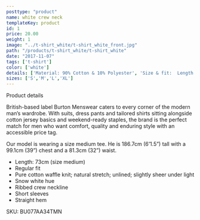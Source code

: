 ```yaml
---
posttype: "product"
name: white crew neck
templateKey: product
id: 1
price: 20.00
weight: 1
image: "../t-shirt_white/t-shirt_white_front.jpg"
path: "/products/t-shirt_white/t-shirt_white"
date: "2017-11-07"
tags: ['t-shirt']
color: ['white']
details: ['Material: 90% Cotton & 10% Polyester', 'Size & fit:  Length: 73cm','Care: Warm machine wash. Do not tumble dry.']
sizes: ['S','M','L','XL']
---
```


<!-- ![alt text](/products/black_100_polo/black_100_polo.jpg) -->






Product details

British-based label Burton Menswear caters to every corner of the modern man’s wardrobe. With suits, dress pants and tailored shirts sitting alongside cotton jersey basics and weekend-ready staples, the brand is the perfect match for men who want comfort, quality and enduring style with an accessible price tag.

Our model is wearing a size medium tee. He is 186.7cm (6’1.5”) tall with a 99.1cm (39”) chest and a 81.3cm (32”) waist.

- Length: 73cm (size medium)
- Regular fit
- Pure cotton waffle knit; natural stretch; unlined; slightly sheer under light
- Snow white hue
- Ribbed crew neckline
- Short sleeves
- Straight hem

SKU: BU077AA34TMN




